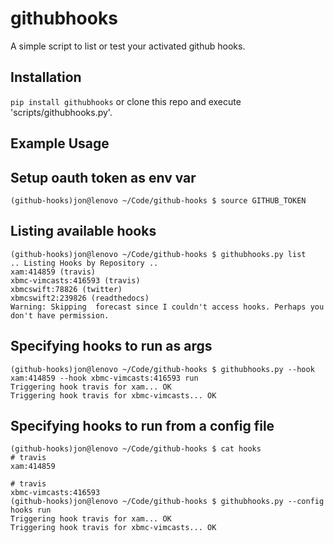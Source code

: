 githubhooks
===========

A simple script to list or test your activated github hooks.


Installation
------------

`pip install githubhooks` or clone this repo and execute 'scripts/githubhooks.py'.


Example Usage
-------------

## Setup oauth token as env var
    (github-hooks)jon@lenovo ~/Code/github-hooks $ source GITHUB_TOKEN


## Listing available hooks
    (github-hooks)jon@lenovo ~/Code/github-hooks $ githubhooks.py list
    .. Listing Hooks by Repository ..
    xam:414859 (travis)
    xbmc-vimcasts:416593 (travis)
    xbmcswift:78826 (twitter)
    xbmcswift2:239826 (readthedocs)
    Warning: Skipping  forecast since I couldn't access hooks. Perhaps you don't have permission.


## Specifying hooks to run as args
    (github-hooks)jon@lenovo ~/Code/github-hooks $ githubhooks.py --hook xam:414859 --hook xbmc-vimcasts:416593 run
    Triggering hook travis for xam... OK
    Triggering hook travis for xbmc-vimcasts... OK


## Specifying hooks to run from a config file
    (github-hooks)jon@lenovo ~/Code/github-hooks $ cat hooks 
    # travis
    xam:414859

    # travis
    xbmc-vimcasts:416593
    (github-hooks)jon@lenovo ~/Code/github-hooks $ githubhooks.py --config hooks run
    Triggering hook travis for xam... OK
    Triggering hook travis for xbmc-vimcasts... OK
